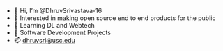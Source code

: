 - 👋 Hi, I’m @DhruvSrivastava-16
- 👀 Interested in making open source end to end products for the public
- 🌱 Learning DL and Webtech
- 💞️ Software Development Projects
- 📫 dhruvsri@usc.edu

<!---
DhruvSrivastava-16/DhruvSrivastava-16 is a ✨ special ✨ repository because its `README.md` (this file) appears on your GitHub profile.
You can click the Preview link to take a look at your changes.
--->
